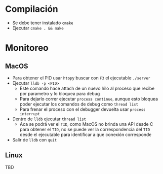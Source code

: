 # Compilación
- Se debe tener instalado `cmake`
- Ejecutar `cmake . && make`

# Monitoreo
## MacOS
- Para obtener el PID usar `htop`y buscar con `F3` el ejecutable `./server`
- Ejecutar `lldb -p <PID>`
  - Este comando hace attach de un nuevo hilo al proceso que recibe por parametro y lo bloquea para debug
  - Para dejarlo correr ejecutar `process continue`, aunque esto bloquea poder ejecutar los comandos de debug como `thread list`
  - Para frenar el proceso con el debugger devuelta usar `process interrupt`
- Dentro de `lldb` ejecutar `thread list`
  - Aca se podrá ver el `TID`, como MacOS no brinda una API desde C para obtener el `TID`, no se puede ver la correspondencia del `TID` desde el ejecutable para identificar a que conexión corresponde
- Salir de `lldb` con `quit`

## Linux
TBD
